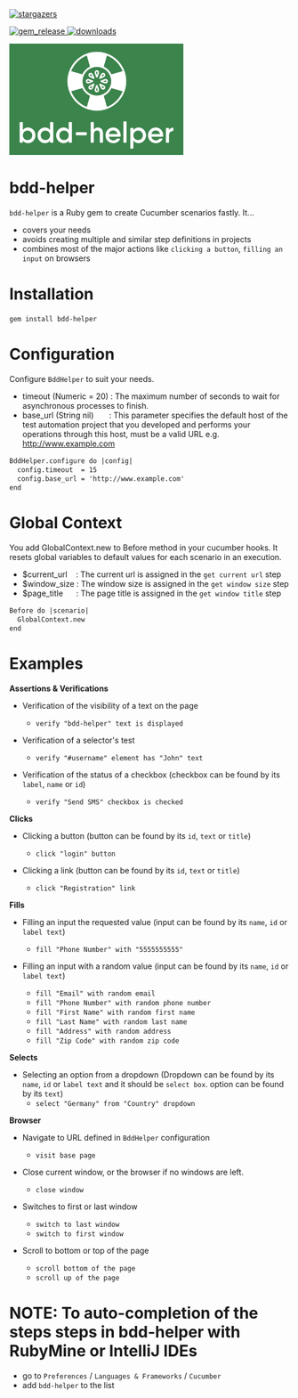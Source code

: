 <div>
  <a href="https://img.shields.io/github/stars/kloia/bdd-helper/stargazers">
    <img src="https://img.shields.io/github/stars/kloia/bdd-helper?style=social" alt="stargazers"/>
  </a>

[comment]: <> (  <a href="https://github.com/kloia/bdd-helper/releases">)

[comment]: <> (    <img src="https://img.shields.io/github/release/kloia/bdd-helper.svg" alt="releases"/>)

[comment]: <> (  </a>)
  <a href="https://rubygems.org/gems/bdd-helper">
    <img src="https://img.shields.io/gem/v/bdd-helper?include_prereleases" alt="gem_release"/>
  </a>
  <a href="https://rubygems.org/gems/bdd-helper">
    <img src="https://img.shields.io/gem/dt/bdd-helper" alt="downloads"/>
  </a>
</div>

<img src="resources/bdd-helper-logo-white.jpg" height="200" width="313" alt="bdd-helper"/>

# bdd-helper

`bdd-helper` is a Ruby gem to create Cucumber scenarios fastly. It...

* covers your needs
* avoids creating multiple and similar step definitions in projects
* combines most of the major actions like `clicking a button`, `filling an input` on browsers

# Installation

```
gem install bdd-helper
```

# Configuration

Configure `BddHelper` to suit your needs.

- timeout (Numeric = 20)  : The maximum number of seconds to wait for asynchronous processes to finish.
- base_url (String nil)   &nbsp;&nbsp;&nbsp;&nbsp;&nbsp;&nbsp;: This parameter specifies the default host of the test
  automation project that you developed and performs your operations through this host, must be a valid URL
  e.g. http://www.example.com

```
BddHelper.configure do |config|
  config.timeout  = 15 
  config.base_url = 'http://www.example.com'
end
```

# Global Context

You add GlobalContext.new to Before method in your cucumber hooks. It resets global variables to default values for each
scenario in an execution.

- $current_url &nbsp;&nbsp;&nbsp;: The current url is assigned in the `get current url` step
- $window_size  : The window size is assigned in the `get window size` step
- $page_title&nbsp;&nbsp;&nbsp;&nbsp;&nbsp; : The page title is assigned in the `get window title` step

```
Before do |scenario|
  GlobalContext.new
end
```

# Examples

**Assertions & Verifications**

* Verification of the visibility of a text on the page
    * `verify "bdd-helper" text is displayed`


* Verification of a selector's test
    * `verify "#username" element has "John" text`


* Verification of the status of a checkbox (checkbox can be found by its `label`, `name` or `id`)
    * `verify "Send SMS" checkbox is checked`

**Clicks**

* Clicking a button (button can be found by its `id`, `text` or `title`)
    * `click "login" button`


* Clicking a link (button can be found by its `id`, `text` or `title`)
    * `click "Registration" link`

**Fills**

* Filling an input the requested value (input can be found by its `name`, `id` or `label text`)
    * `fill "Phone Number" with "5555555555"`


* Filling an input with a random value (input can be found by its `name`, `id` or `label text`)
    * `fill "Email" with random email`
    * `fill "Phone Number" with random phone number`
    * `fill "First Name" with random first name`
    * `fill "Last Name" with random last name`
    * `fill "Address" with random address`
    * `fill "Zip Code" with random zip code`

**Selects**

* Selecting an option from a dropdown
  (Dropdown can be found by its `name`, `id` or `label text` and it should be `select box`. option can be found by
  its `text`)
    * `select "Germany" from "Country" dropdown`

**Browser**

* Navigate to URL defined in `BddHelper` configuration
    * `visit base page`


* Close current window, or the browser if no windows are left.
    * `close window`


* Switches to first or last window
    * `switch to last window`
    * `switch to first window`


* Scroll to bottom or top of the page
    * `scroll bottom of the page`
    * `scroll up of the page`

# NOTE: To auto-completion of the steps steps in bdd-helper with RubyMine or IntelliJ IDEs

* go to `Preferences` / `Languages & Frameworks` / `Cucumber`
* add `bdd-helper` to the list
